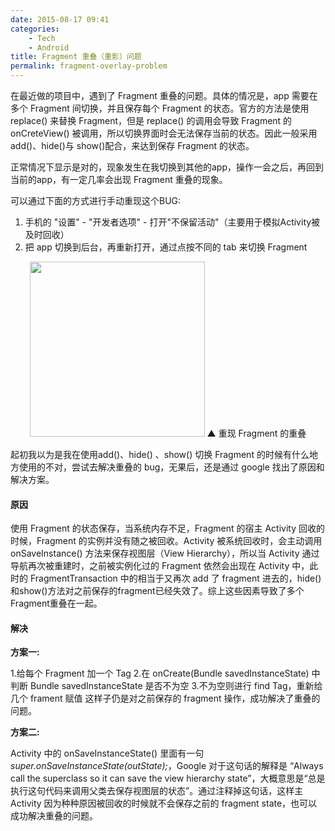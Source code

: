 ```yaml
---
date: 2015-08-17 09:41
categories: 
    - Tech
    - Android
title: Fragment 重叠（重影）问题
permalink: fragment-overlay-problem
---
```


在最近做的项目中，遇到了 Fragment 重叠的问题。具体的情况是，app 需要在多个 Fragment 间切换，并且保存每个 Fragment 的状态。官方的方法是使用 replace() 来替换 Fragment，但是 replace() 的调用会导致 Fragment 的 onCreteView() 被调用，所以切换界面时会无法保存当前的状态。因此一般采用 add()、hide()与 show()配合，来达到保存 Fragment 的状态。

正常情况下显示是对的，现象发生在我切换到其他的app，操作一会之后，再回到当前的app，有一定几率会出现 Fragment 重叠的现象。

可以通过下面的方式进行手动重现这个BUG:
1. 手机的 "设置" - "开发者选项" - 打开"不保留活动"（主要用于模拟Activity被及时回收）
2. 把 app 切换到后台，再重新打开，通过点按不同的 tab 来切换 Fragment

<center><img src="https://i.loli.net/2019/07/29/5d3e90bb2629751126.png" width="280" />
▲ 重现 Fragment 的重叠</center>


起初我以为是我在使用add()、hide() 、show() 切换 Fragment 的时候有什么地方使用的不对，尝试去解决重叠的 bug，无果后，还是通过 google 找出了原因和解决方案。

#### 原因
使用 Fragment 的状态保存，当系统内存不足，Fragment 的宿主 Activity 回收的时候，Fragment 的实例并没有随之被回收。Activity 被系统回收时，会主动调用 onSaveInstance() 方法来保存视图层（View Hierarchy），所以当 Activity 通过导航再次被重建时，之前被实例化过的 Fragment 依然会出现在 Activity 中，此时的 FragmentTransaction 中的相当于又再次 add 了 fragment 进去的，hide()和show()方法对之前保存的fragment已经失效了。综上这些因素导致了多个Fragment重叠在一起。

#### 解决
**方案一:**

1.给每个 Fragment 加一个 Tag
2.在 onCreate(Bundle savedInstanceState) 中判断 Bundle savedInstanceState 是否不为空
3.不为空则进行 find Tag，重新给几个 frament 赋值
这样子仍是对之前保存的 fragment 操作，成功解决了重叠的问题。

**方案二:**

Activity 中的 onSaveInstanceState() 里面有一句*super.onSaveInstanceState(outState);*，Google 对于这句话的解释是 “Always call the superclass so it can save the view hierarchy state”，大概意思是“总是执行这句代码来调用父类去保存视图层的状态”。通过注释掉这句话，这样主 Activity 因为种种原因被回收的时候就不会保存之前的 fragment state，也可以成功解决重叠的问题。